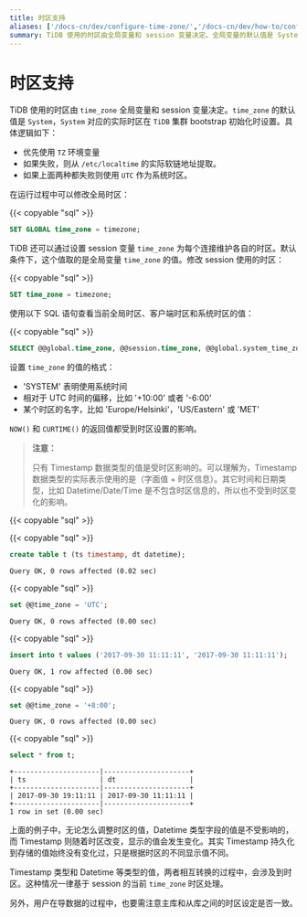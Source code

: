 ```yaml
---
title: 时区支持
aliases: ['/docs-cn/dev/configure-time-zone/','/docs-cn/dev/how-to/configure/time-zone/']
summary: TiDB 使用的时区由全局变量和 session 变量决定。全局变量的默认值是 System，实际时区在集群初始化时设置。可以通过设置全局时区和 session 变量来修改时区。Timestamp 数据类型受时区影响，而 Datetime/Date/Time 不受影响。在导数据时需注意主从库的时区设定是否一致。
---
```


# 时区支持

TiDB 使用的时区由 `time_zone` 全局变量和 session 变量决定。`time_zone` 的默认值是 `System`，`System` 对应的实际时区在 `TiDB` 集群 bootstrap 初始化时设置。具体逻辑如下：

* 优先使用 `TZ` 环境变量
* 如果失败，则从 `/etc/localtime` 的实际软链地址提取。
* 如果上面两种都失败则使用 `UTC` 作为系统时区。

在运行过程中可以修改全局时区：

{{< copyable "sql" >}}

```sql
SET GLOBAL time_zone = timezone;
```

TiDB 还可以通过设置 session 变量 `time_zone` 为每个连接维护各自的时区。默认条件下，这个值取的是全局变量 `time_zone` 的值。修改 session 使用的时区：

{{< copyable "sql" >}}

```sql
SET time_zone = timezone;
```

使用以下 SQL 语句查看当前全局时区、客户端时区和系统时区的值：

{{< copyable "sql" >}}

```sql
SELECT @@global.time_zone, @@session.time_zone, @@global.system_time_zone;
```

设置 `time_zone` 的值的格式：

* 'SYSTEM' 表明使用系统时间
* 相对于 UTC 时间的偏移，比如 '+10:00' 或者 '-6:00'
* 某个时区的名字，比如 'Europe/Helsinki'，'US/Eastern' 或 'MET'

`NOW()` 和 `CURTIME()` 的返回值都受到时区设置的影响。

> **注意：**
>
> 只有 Timestamp 数据类型的值是受时区影响的。可以理解为，Timestamp 数据类型的实际表示使用的是（字面值 + 时区信息）。其它时间和日期类型，比如 Datetime/Date/Time 是不包含时区信息的，所以也不受到时区变化的影响。

{{< copyable "sql" >}}

{{< copyable "sql" >}}

```sql
create table t (ts timestamp, dt datetime);
```

```
Query OK, 0 rows affected (0.02 sec)
```

{{< copyable "sql" >}}

```sql
set @@time_zone = 'UTC';
```

```
Query OK, 0 rows affected (0.00 sec)
```

{{< copyable "sql" >}}

```sql
insert into t values ('2017-09-30 11:11:11', '2017-09-30 11:11:11');
```

```
Query OK, 1 row affected (0.00 sec)
```

{{< copyable "sql" >}}

```sql
set @@time_zone = '+8:00';
```

```
Query OK, 0 rows affected (0.00 sec)
```

{{< copyable "sql" >}}

```sql
select * from t;
```

```
+---------------------|---------------------+
| ts                  | dt                  |
+---------------------|---------------------+
| 2017-09-30 19:11:11 | 2017-09-30 11:11:11 |
+---------------------|---------------------+
1 row in set (0.00 sec)
```

上面的例子中，无论怎么调整时区的值，Datetime 类型字段的值是不受影响的，而 Timestamp 则随着时区改变，显示的值会发生变化。其实 Timestamp 持久化到存储的值始终没有变化过，只是根据时区的不同显示值不同。

Timestamp 类型和 Datetime 等类型的值，两者相互转换的过程中，会涉及到时区。这种情况一律基于 session 的当前 `time_zone` 时区处理。

另外，用户在导数据的过程中，也要需注意主库和从库之间的时区设定是否一致。

